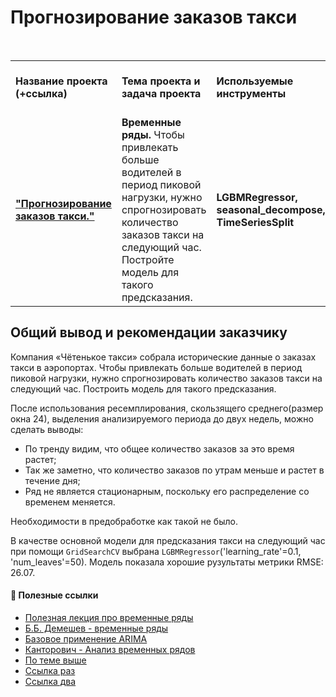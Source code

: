 # Прогнозирование заказов такси

<br/>
<table>
    <tr>
        <td><b>Название проекта (+ссылка)</b></td>
        <td><b>Тема проекта и задача проекта</b></td>
        <td><b>Используемые инструменты</b></td>
        <td><b>Темы инф. материалов и рекомендации ревьювера</b></td>
    </tr>
    <tr>
        <td><a href="https://github.com/DinoWithPython/ds_practicum_projects/blob/main/learning_projects/Прогнозирование%20заказов%20такси/09%20Прогнозирование%20заказов%20такси.ipynb" target="_blank"><b>"Прогнозирование заказов такси."</b></a></td>
        <td><b>Временные ряды.</b> Чтобы привлекать больше водителей в период пиковой нагрузки, нужно спрогнозировать количество заказов такси на следующий час. Постройте модель для такого предсказания.</td>
        <td><b>LGBMRegressor, seasonal_decompose, TimeSeriesSplit </b></td>
        <td>Ссылки на лекции по временным рядам, чтобы лучше разобраться в теме.</td>
    </tr>
</table>

## Общий вывод и рекомендации заказчику
Компания «Чётенькое такси» собрала исторические данные о заказах такси в аэропортах. Чтобы привлекать больше водителей в период пиковой нагрузки, нужно спрогнозировать количество заказов такси на следующий час. Построить модель для такого предсказания.    


После использования ресемплирования, скользящего среднего(размер окна 24), выделения анализируемого периода до двух недель, можно сделать выводы:
* По тренду видим, что общее количество заказов за это время растет;    
* Так же заметно, что количество заказов по утрам меньше и растет в течение дня;
* Ряд не является стационарным, поскольку его распределение со временем меняется.

Необходимости в предобработке как такой не было.

В качестве основной модели для предсказания такси на следующий час при помощи `GridSearchCV` выбрана `LGBMRegressor`('learning_rate'=0.1, 'num_leaves'=50). Модель показала хорошие рузультаты метрики RMSE: 26.07.


#### 📖 **Полезные ссылки**

* [Полезная лекция про временные ряды](https://www.youtube.com/watch?v=u433nrxdf5k)
* [Б.Б. Демешев - временные ряды](https://disk.yandex.ru/i/LiDHB-B3A6Lz5A)
* [Базовое применение ARIMA](https://colab.research.google.com/drive/17RnG91Eq8JBKyxToNzvCvjibfxum-oPj?usp=sharing)
* [Канторович - Анализ временных рядов](https://yadi.sk/i/IOkUOS3hTXf3gg)
* [По теме выше](https://facebook.github.io/prophet/)
* [Ссылка раз](https://facebook.github.io/prophet/docs/quick_start.html#python-api)
* [Ссылка два](https://nbviewer.jupyter.org/github/miptgirl/habra_materials/blob/master/prophet/habra_data.ipynb)
